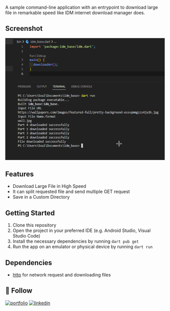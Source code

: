 A sample command-line application with an entrypoint to download large file in remarkable speed like IDM internet download manager does.

## Screenshot

![Screenshot](test/img.png)

## Features

- Download Large File in High Speed
- It can split requested file and send multiple GET request
- Save in a Custom Directory


## Getting Started

1. Clone this repository
2. Open the project in your preferred IDE (e.g. Android Studio, Visual Studio Code)
3. Install the necessary dependencies by running `dart pub get`
4. Run the app on an emulator or physical device by running `dart run`

## Dependencies

- [http](https://pub.dev/packages/http) for network request and downloading files

## 🔗 Follow
[![portfolio](https://img.shields.io/badge/my_portfolio-000?style=for-the-badge&logo=ko-fi&logoColor=white)](https://arrahmanbd.github.io/)
[![linkedin](https://img.shields.io/badge/linkedin-0A66C2?style=for-the-badge&logo=linkedin&logoColor=white)](https://www.linkedin.com/arrahmanbd)

